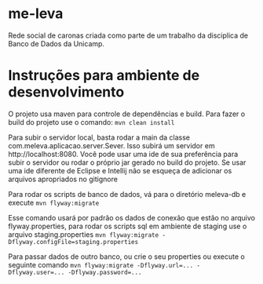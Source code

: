 # me-leva
Rede social de caronas criada como parte de um trabalho da disciplica de Banco de Dados da Unicamp.

# Instruções para ambiente de desenvolvimento

O projeto usa maven para controle de dependências e build. Para fazer o build do projeto use o comando:
```mvn clean install```

Para subir o servidor local, basta rodar a main da classe com.meleva.aplicacao.server.Sever. Isso subirá um servidor em http://localhost:8080. Você pode usar uma ide de sua preferência para subir o servidor ou rodar o próprio jar gerado no build do projeto. Se usar uma ide diferente de Eclipse e Intellij não se esqueça de adicionar os arquivos apropriados no gitignore

Para rodar os scripts de banco de dados, vá para o diretório meleva-db e execute
```mvn flyway:migrate```

Esse comando usará por padrão os dados de conexão que estão no arquivo flyway.properties, para rodar os scripts sql em ambiente de staging use o arquivo staging.properties
```mvn flyway:migrate -Dflyway.configFile=staging.properties```

Para passar dados de outro banco, ou crie o seu properties ou execute o seguinte comando
```mvn flyway:migrate -Dflyway.url=... -Dflyway.user=... -Dflyway.password=...```
